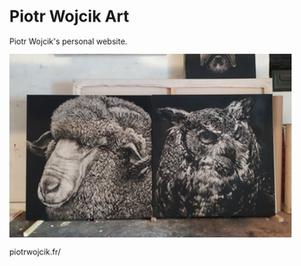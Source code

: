 # Piotr Wojcik Art

Piotr Wojcik's personal website.

![black and white paintings](assets/medias/medium/belierchouette.jpg)

piotrwojcik.fr/
